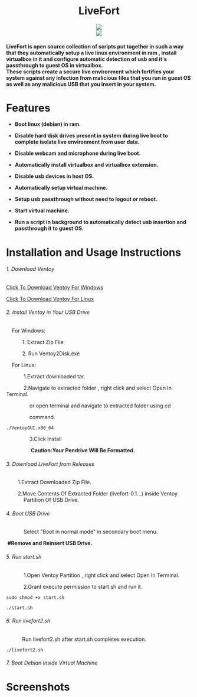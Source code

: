 <h1 align="center">LiveFort</h1>

<p align="center">
<img src="https://img.shields.io/badge/RELEASE-v0.1.0-8A2BE2"><br>
<img src="https://img.shields.io/badge/LIVE%20LINUX%20IN%20RAM%20WITH%20VIRTUALBOX%20AND%20USB%20PASSTHROUGH-FF4500">
</p>

<h4 align="left">
LiveFort is open source collection of scripts put together in such a way that they automatically setup a live linux environment in ram , install virtualbox in it and configure automatic detection of usb and it's passthrough to guest OS in virtualbox. <br>
These scripts create a secure live environment which fortifies your system against any infection from malicious files that you run in guest OS as well as any malicious USB that you insert in your system. <br>
</h4>

# Features

* **Boot linux (debian) in ram.**

* **Disable hard disk drives present in system during live boot to complete isolate live environment from user data.**

* **Disable webcam and microphone during live boot.**

*  **Automatically install virtualbox and virtualbox extension.**

* **Disable usb devices in host OS.**

* **Automatically setup virtual machine.**

*  **Setup usb passthrough without need to logout or reboot.**

* **Start virtual machine.**

* **Run a script in background to automatically detect usb insertion and passthrough it to guest OS.**

# Installation and Usage Instructions

###### 1. Download Ventoy

[Click To Download Ventoy For Windows](https://github.com/ventoy/Ventoy/releases/download/v1.0.99/ventoy-1.0.99-windows.zip)

[Click To Download Ventoy For Linux](https://github.com/ventoy/Ventoy/releases/download/v1.0.99/ventoy-1.0.99-linux.tar.gz)

###### 2. Install Ventoy in Your USB Drive

    For Windows:

           1. Extract Zip File 

           2. Run Ventoy2Disk.exe

    For Linux:

            1.Extract downloaded tar.

            2.Navigate to extracted folder , right click and select Open In Terminal.  

                or open terminal and navigate to extracted folder using cd 

                command.

    ./VentoyGUI.x86_64

                3.Click Install

                 **Caution:Your Pendrive Will Be Formatted.**

###### 3. Download LiveFort from Releases

        1.Extract Downloaded Zip File.

        2.Move Contents Of Extracted Folder (livefort-0.1...) inside Ventoy             Partition Of USB Drive.

###### 4. Boot USB Drive

            Select "Boot in normal mode" in secondary boot menu.

 **#Remove and Reinsert USB Drive.**      

###### 5. Run start.sh

            1.Open Ventoy Partition , right click and select Open In Terminal.

            2.Grant execute permission to start.sh and run it.

    sudo chmod +x start.sh

    ./start.sh

###### 6. Run livefort2.sh

            Run livefort2.sh after start.sh completes execution.

    ./livefort2.sh

###### 7. Boot Debian Inside Virtual Machine

# Screenshots


